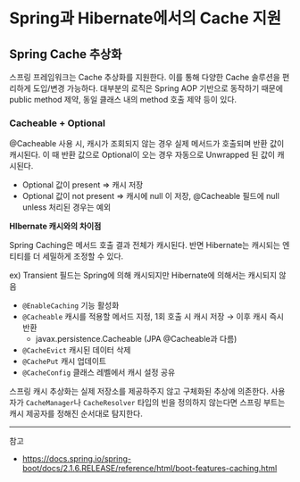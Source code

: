 # Spring과 Hibernate에서의 Cache 지원

## Spring Cache 추상화

스프링 프레임워크는 Cache 추상화를 지원한다. 이를 통해 다양한 Cache 솔루션을 편리하게 도입/변경 가능하다. 대부분의 로직은 Spring AOP 기반으로 동작하기 때문에 public method 제약, 동일 클래스 내의 method 호출 제약 등이 있다.

### Cacheable + Optional

@Cacheable 사용 시, 캐시가 조회되지 않는 경우 실제 메서드가 호출되며 반환 값이 캐시된다. 이 때 반환 값으로 Optional이 오는 경우 자동으로 Unwrapped 된 값이 캐시된다.

- Optional 값이 present ⇒ 캐시 저장
- Optional 값이 not present ⇒ 캐시에 null 이 저장, @Cacheable 필드에 null unless 처리된 경우는 예외

**HIbernate 캐시와의 차이점**

Spring Caching은 메서드 호출 결과 전체가 캐시된다. 반면 Hibernate는 캐시되는 엔티티를 더 세밀하게 조정할 수 있다.

ex) Transient 필드는 Spring에 의해 캐시되지만 Hibernate에 의해서는 캐시되지 않음

- `@EnableCaching` 기능 활성화
- `@Cacheable` 캐시를 적용할 메서드 지정, 1회 호출 시 캐시 저장 → 이후 캐시 즉시 반환
  - javax.persistence.Cacheable (JPA @Cacheable과 다름)
- `@CacheEvict` 캐시된 데이터 삭제
- `@CachePut` 캐시 업데이트
- `@CacheConfig` 클래스 레벨에서 캐시 설정 공유

스프링 캐시 추상화는 실제 저장소를 제공하주지 않고 구체화된 추상에 의존한다. 사용자가 `CacheManager`나 `CacheResolver` 타입의 빈을 정의하지 않는다면 스프링 부트는 캐시 제공자를 정해진 순서대로 탐지한다.

---

참고
- https://docs.spring.io/spring-boot/docs/2.1.6.RELEASE/reference/html/boot-features-caching.html